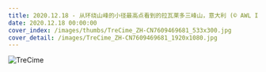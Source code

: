 ```yaml
---
title: 2020.12.18 - 从环绕山峰的小径最高点看到的拉瓦莱多三峰山，意大利 (© AWL Images/Danita Delimont)
date: 2020.12.18 00:00:00
cover_index: /images/thumbs/TreCime_ZH-CN7609469681_533x300.jpg
cover_detail: /images/TreCime_ZH-CN7609469681_1920x1080.jpg
---
```


![TreCime](/images/TreCime_ZH-CN7609469681_1920x1080.jpg)
